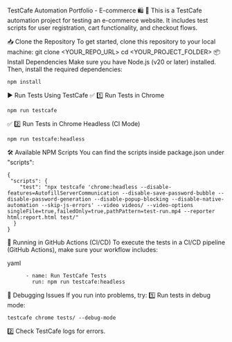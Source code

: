 TestCafe Automation Portfolio - E-commerce 🛍️
🚀 This is a TestCafe automation project for testing an e-commerce website.
It includes test scripts for user registration, cart functionality, and checkout flows.

📥 Clone the Repository
To get started, clone this repository to your local machine:
git clone <YOUR_REPO_URL>
cd <YOUR_PROJECT_FOLDER>
📦 Install Dependencies
Make sure you have Node.js (v20 or later) installed.
Then, install the required dependencies:
```
npm install
```

▶️ Run Tests Using TestCafe
✅ 1️⃣ Run Tests in Chrome
```
npm run testcafe
```

✅ 2️⃣ Run Tests in Chrome Headless (CI Mode)
```
npm run testcafe:headless
```

🛠 Available NPM Scripts
You can find the scripts inside package.json under "scripts":
```
{
 "scripts": {
    "test": "npx testcafe 'chrome:headless --disable-features=AutofillServerCommunication --disable-save-password-bubble --disable-password-generation --disable-popup-blocking --disable-native-automation --skip-js-errors' --video videos/ --video-options singleFile=true,failedOnly=true,pathPattern=test-run.mp4 --reporter html:report.html test/"
  }
}
```

📌 Running in GitHub Actions (CI/CD)
To execute the tests in a CI/CD pipeline (GitHub Actions), make sure your workflow includes:

yaml
```
      - name: Run TestCafe Tests
        run: npm run testcafe:headless
```

🐞 Debugging Issues
If you run into problems, try:
1️⃣ Run tests in debug mode:
```
testcafe chrome tests/ --debug-mode
```

2️⃣ Check TestCafe logs for errors.
